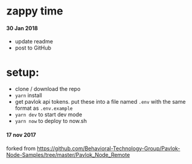 # zappy time


#### 30 Jan 2018
- update readme
- post to GitHub

# setup:
- clone / download the repo
- `yarn` install
- get pavlok api tokens. put these into a file named `.env` with the same format as `.env.example`
- `yarn dev` to start dev mode
- `yarn now` to deploy to now.sh

#### 17 nov 2017
forked from https://github.com/Behavioral-Technology-Group/Pavlok-Node-Samples/tree/master/Pavlok_Node_Remote
